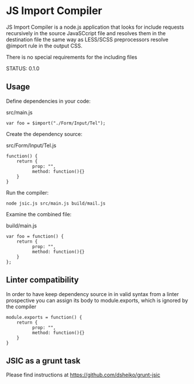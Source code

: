 JS Import Compiler
==============

JS Import Compiler is a node.js application that 
looks for include requests recursively in the source JavaSCcript file and
 resolves them in the destination file the same way as LESS/SCSS preprocessors resolve
@import rule in the output CSS.

There is no special requirements for the including files 

STATUS: 0.1.0


## Usage


Define dependencies in your code:

src/main.js
```	
var foo = $import("./Form/Input/Tel");
```

Create the dependency source:

src/Form/Input/Tel.js
```
function() {
    return {
          prop: "",
          method: function(){}
    }
}
```

Run the compiler:

```
node jsic.js src/main.js build/mail.js
```

Examine the combined file:

build/main.js
```	
var foo = function() {
    return {
          prop: "",
          method: function(){}
    }
};
```

## Linter compatibility

In order to have keep dependency source in in valid syntax from a linter prospective
 you can assign its body to module.exports, which is ignored by the compiler
``` 
module.exports = function() {
    return {
          prop: "",
          method: function(){}
    }
}
```

## JSIC as a grunt task

Please find instructions at https://github.com/dsheiko/grunt-jsic